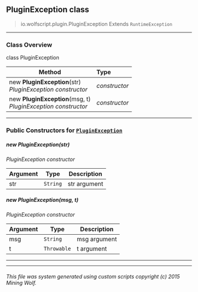 ## PluginException __class__

>io.wolfscript.plugin.PluginException
>Extends `RuntimeException`

---

### Class Overview

class PluginException

Method | Type   
--- | :--- 
new __PluginException__(str) <br> _PluginException constructor_ | _constructor_
new __PluginException__(msg, t) <br> _PluginException constructor_ | _constructor_



---

### Public Constructors for [`PluginException`](PluginException.md)

##### <a id='pluginexception'></a>new __PluginException__(str) 

_PluginException constructor_

Argument | Type | Description  
--- | --- | --- 
str | `String` | str argument

##### <a id='pluginexception'></a>new __PluginException__(msg, t) 

_PluginException constructor_

Argument | Type | Description  
--- | --- | --- 
msg | `String` | msg argument
t | `Throwable` | t argument

---
---


###### This file was system generated using custom scripts copyright (c) 2015 Mining Wolf.
	

